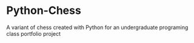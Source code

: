 # Python-Chess
A variant of chess created with Python for an undergraduate programing class portfolio project
